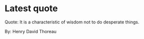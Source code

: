 # Latest quote 

Quote: It is a characteristic of wisdom not to do desperate things. 

By: Henry David Thoreau